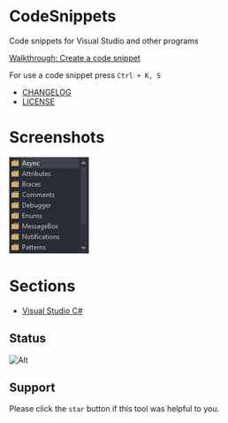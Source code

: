 # CodeSnippets
Code snippets for Visual Studio and other programs

[Walkthrough: Create a code snippet](https://docs.microsoft.com/en-US/visualstudio/ide/walkthrough-creating-a-code-snippet?view=vs-2019)

For use a code snippet press `Ctrl + K, S`

- [CHANGELOG](CHANGELOG.md)
- [LICENSE](LICENSE.md)

# Screenshots
![](Assets/PopupMenu.png?raw=true)

# Sections
- [Visual Studio C#](Visual%20Studio%20C%23/README.md)

## Status
![Alt](https://repobeats.axiom.co/api/embed/26d47f7af4317996f0f804b4d0c1a67e5cb105da.svg "Repobeats analytics image")

## Support
Please click the `star` button if this tool was helpful to you.
